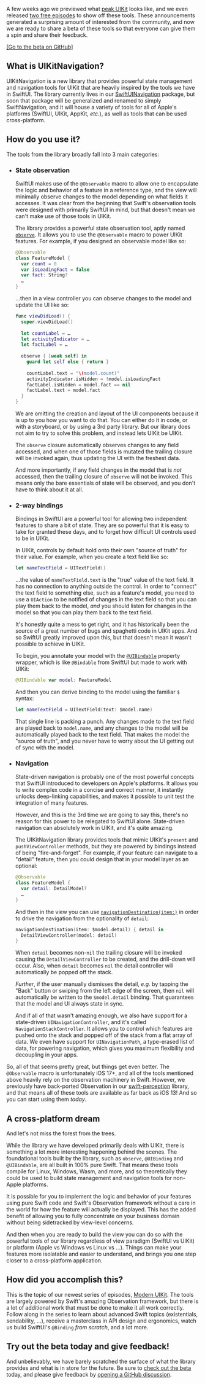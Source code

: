 A few weeks ago we previewed what [peak UIKit][peek-uikit-blog] looks like, and we even released 
[two free episodes][modern-uikit-collection] to show off these tools. These announcements generated
a surprising amount of interested from the community, and now we are ready to share a beta of these
tools so that everyone can give them a spin and share their feedback.

[peek-uikit-blog]: /blog/posts/140-this-is-what-peak-uikit-looks-like
[modern-uikit-collection]: /collections/uikit

[[Go to the beta on GitHub]](https://github.com/pointfreeco/swiftui-navigation/discussions/168)

## What is UIKitNavigation?

UIKitNavigation is a new library that provides powerful state management and navigation tools for 
UIKit that are heavily inspired by the tools we have in SwiftUI. The library currently lives in
our [SwiftUINavigation][swiftu-nav-repo] package, but soon that package will be generalized and
renamed to simply SwiftNavigation, and it will house a variety of tools for all of Apple's 
platforms (SwiftUI, UIKit, AppKit, _etc._), as well as tools that can be used cross-platform. 

[swiftu-nav-repo]: https://github.com/pointfreeco/swiftui-navigation

## How do you use it?

The tools from the library broadly fall into 3 main categories:

* ### State observation

  SwiftUI makes use of the `@Observable` macro to allow one to encapsulate the logic and behavior of 
  a feature in a reference type, and the view will minimally observe changes to the model depending
  on what fields it accesses. It was clear from the beginning that Swift's observation tools were
  designed with primarily SwiftUI in mind, but that doesn't mean we can't make use of those tools in
  UIKit.
  
  The library provides a powerful state observation tool, aptly named [`observe`][observe-gh-code]. 
  It allows you to use the `@Observable` macro to power UIKit features. For example, if you
  designed an observable model like so:
  
  [observe-gh-code]: https://github.com/pointfreeco/swiftui-navigation/blob/e9b13608a4f8ef1f094586ac77103531920862ab/Sources/UIKitNavigation/Observe.swift#L5-L111
  
  ```swift
  @Observable
  class FeatureModel {
    var count = 0
    var isLoadingFact = false
    var fact: String?
    …
  }
  ```
  
  …then in a view controller you can observe changes to the model and update the UI like so:
  
  ```swift
  func viewDidLoad() {
    super.viewDidLoad()
    
    let countLabel = …
    let activityIndicator = …
    let factLabel = …
    
    observe { [weak self] in
      guard let self else { return }
      
      countLabel.text = "\(model.count)"
      activityIndicator.isHidden = !model.isLoadingFact
      factLabel.isHidden = model.fact == nil
      factLabel.text = model.fact
    }
  }
  ```
 
  We are omitting the creation and layout of the UI components because it is up to you how you want 
  to do that. You can either do it in code, or with a storyboard, or by using a 3rd party library. 
  But our library does not aim to try to solve this problem, and instead lets UIKit be UIKit. 
  
  The `observe` closure automatically observes changes to any field accessed, and when one of those
  fields is mutated the trailing closure will be invoked again, thus updating the UI with the 
  freshest data.
  
  And more importantly, if any field changes in the model that is _not_ accessed, then the trailing
  closure of `observe` will not be invoked. This means only the bare essentials of state will be
  observed, and you don't have to think about it at all. 

* ### 2-way bindings

  Bindings in SwiftUI are a powerful tool for allowing two independent features to share a bit of 
  state. They are so powerful that it is easy to take for granted these days, and to forget how
  difficult UI controls used to be in UIKit.
  
  In UIKit, controls by default hold onto their own "source of truth" for their value. For example,
  when you create a text field like so:
  
  ```swift
  let nameTextField = UITextField()
  ```
  
  …the value of `nameTextField.text` is the "true" value of the text field. It has no connection
  to anything outside the control. In order to "connect" the text field to something else, such as
  a feature's model, you need to use a `UIAction` to be notified of changes in the text field so
  that you can play them back to the model, _and_ you should listen for changes in the model so that
  you can play them back to the text field.
  
  It's honestly quite a mess to get right, and it has historically been the source of a great 
  number of bugs and spaghetti code in UIKit apps. And so SwiftUI greatly improved upon this, but
  that doesn't mean it wasn't possible to achieve in UIKit.
  
  To begin, you annotate your model with the [`@UIBindable`][uibindable-gh-code] property wrapper, 
  which is like `@Bindable` from SwiftUI but made to work with UIKit:
  
  [uibindable-gh-code]: https://github.com/pointfreeco/swiftui-navigation/blob/e9b13608a4f8ef1f094586ac77103531920862ab/Sources/SwiftNavigation/UIBindable.swift#L7-L47
  
  ```swift
  @UIBindable var model: FeatureModel
  ``` 
  
  And then you can derive binding to the model using the familiar `$` syntax:
  
  ```swift
  let nameTextField = UITextField(text: $model.name)
  ```
  
  That single line is packing a punch. Any changes made to the text field are played back to 
  `model.name`, and any changes to the model will be automatically played back to the text field.
  That makes the model the "source of truth", and you never have to worry about the UI getting 
  out of sync with the model.

* ### Navigation

  State-driven navigation is probably one of the most powerful concepts that SwiftUI introduced to
  developers on Apple's platforms. It allows you to write complex code in a concise and correct
  manner, it instantly unlocks deep-linking capabilities, and makes it possible to unit test 
  the integration of many features.
  
  However, and this is the 3rd time we are going to say this, there's no reason for this power
  to be relegated to SwiftUI alone. State-driven navigation can absolutely work in UIKit, and it's
  quite amazing.
  
  The UIKitNavigation library provides tools that mimic UIKit's `present` and `pushViewController`
  methods, but they are powered by bindings instead of being "fire-and-forget". For example, if
  your feature can navigate to a "detail" feature, then you could design that in your model layer
  as an optional: 
  
  ```swift
  @Observable 
  class FeatureModel {
    var detail: DetailModel?
    …
  }
  ```
  
  And then in the view you can use [`navigationDestination(item:)`][nav-destination-gh-code] in 
  order to drive the navigation from the optionality of `detail`:
  
  [nav-destination-gh-code]: https://github.com/pointfreeco/swiftui-navigation/blob/01d03e2a366a1323acfd912a15909f08b6558d3e/Sources/UIKitNavigation/Navigation/Presentation.swift#L310-L347
  
  ```swift
  navigationDestination(item: $model.detail) { detail in
    DetailViewController(model: detail) 
  }
  ```
  
  When `detail` becomes non-`nil` the trailing closure will be invoked causing the 
  `DetailViewController` to be created, and the drill-down will occur. Also, when `detail` 
  becomes `nil` the detail controller will automatically be popped off the stack.
  
  _Further_, if the user manually dismisses the detail, _e.g._ by tapping the "Back" button or
  swiping from the left edge of the screen, then `nil` will automatically be written to the
  `$model.detail` binding. That guarantees that the model and UI always state in sync.
  
  And if all of that wasn't amazing enough, we also have support for a state-driven
  `UINavigationController`, and it's called `NavigationStackController`. It allows you to control
  which features are pushed onto the stack and popped off of the stack from a flat array of data.
  We even have support for `UINavigationPath`, a type-erased list of data, for powering navigation,
  which gives you maximum flexibility and decoupling in your apps.  
  
So, all of that seems pretty great, but things get even better. The `@Observable` macro is 
unfortunately iOS 17+, and all of the tools mentioned above heavily rely on the observation 
machinery in Swift. However, we previously have back-ported Observation in our 
[swift-perception][perception-gh] library, and that means all of these tools are available as
far back as iOS 13! And so you can start using them _today_.

[perception-gh]: http://github.com/pointfreeco/swift-perception

## A cross-platform dream

And let's not miss the forest from the trees.

While the library we have developed primarily deals with UIKit, there is something a lot more 
interesting happening behind the scenes. The foundational tools built by the library, such as 
`observe`, `@UIBinding` and `@UIBindable`, are all built in 100% pure Swift. That means these tools
compile for Linux, Windows, Wasm, and more, and so theoretically they could be used to build
state management and navigation tools for non-Apple platforms.

It is possible for you to implement the logic and behavior of your features using pure Swift code
and Swift's Observation framework without a care in the world for how the feature will actually
be displayed. This has the added benefit of allowing you to fully concentrate on your business
domain without being sidetracked by view-level concerns.

And then when you are ready to build the view you can do so with the powerful tools of our library
regardless of view paradigm (SwiftUI vs UIKit) or platform (Apple vs Windows vs Linux vs …). Things
can make your features more isolatable and easier to understand, and brings you one step closer
to a cross-platform application.

## How did you accomplish this?

This is the topic of our newest series of episodes, [Modern UIKit][modern-uikit-collection]. The
tools are largely powered by Swift's amazing Observation framework, but there is a lot of additional
work that must be done to make it all work correctly. Follow along in the series to learn about 
advanced Swift topics (existentials, sendability, …), receive a masterclass in API design and 
ergonomics, watch us build SwiftUI's `@Binding` _from scratch_, and a lot more. 

[modern-uikit-collection]: /collections/uikit

## Try out the beta today and give feedback!

And unbelievably, we have barely scratched the surface of what the library provides and what is in
store for the future. Be sure to [check out the beta][beta-gh-discussion] today, and please give
feedback by [opening a GitHub discussion][swift-nav-discussions].

[beta-gh-discussion]: https://github.com/pointfreeco/swiftui-navigation/discussions/168
[swift-nav-discussions]: https://github.com/pointfreeco/swiftui-navigation/discussions
